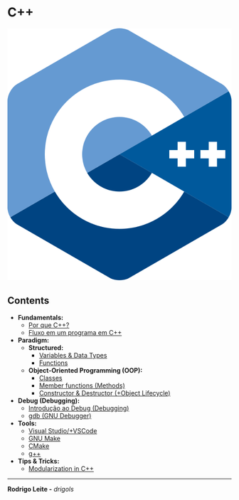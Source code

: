 # C++

![logo](res/cpp-logo.svg)

## Contents

 - **Fundamentals:**
   - [Por que C++?](modules/fundamentals/why-cc.md)
   - [Fluxo em um programa em C++](modules/fundamentals/flow-in-cc-program.md)
 - **Paradigm:**
   - **Structured:**
     - [Variables & Data Types](modules/structured/variables-and-data-types.md)
     - [Functions](modules/structured/functions.md)
   - **Object-Oriented Programming (OOP):**
     - [Classes](modules/oop/classes.md)
     - [Member functions (Methods)](modules/oop/member-functions.md)
     - [Constructor & Destructor (+Object Lifecycle)](modules/oop/constructor-and-destructor.md)
 - **Debug (Debugging):**
   - [Introdução ao Debug (Debugging)](modules/debugging/intro-to-debugging.md)
   - [gdb (GNU Debugger)](modules/debugging/gdb)
 - **Tools:**
   - [Visual Studio/+VSCode](modules/tools/visual-studio)
   - [GNU Make](modules/tools/make)
   - [CMake](modules/tools/cmake)
   - [g++](modules/tools/g-plus-plus)
 - **Tips & Tricks:**
   - [Modularization in C++](modules/tips-and-tricks/modularization.md)


---

**Rodrigo Leite -** *drigols*
